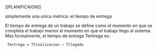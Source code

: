 [[PLANIFICAION]]

simplemente una unica metrica:  el  tiempo de entrega.

El tiempo de entrega de un trabajo se define como el momento en que
se completa el trabajo menos el momento en que el trabajo llego al  sistema. Mas formalmente, el tiempo de entrega  Tentrega es:
	 
	 Tentrega = Tfinalizacion − Tllegada